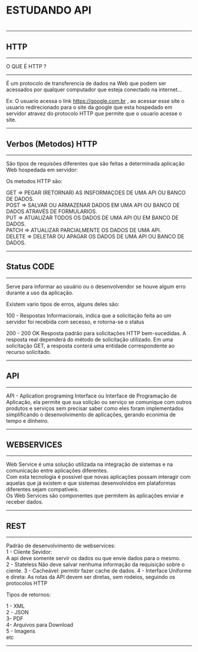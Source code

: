<h1>ESTUDANDO API<h1>

<hr>


<h2>HTTP</h2>

<hr>
<p>O QUE É HTTP ?</p>
<hr>

É um protocolo de transferencia de dados na Web que podem ser acessados por qualquer computador que esteja conectado na internet...

Ex:
O usuario  acessa o link https://google.com.br , ao acessar esse site o usuario redirecionado para o site da google que esta hospedado em <br> servidor atravez do protocolo HTTP que permite que o usuario acesse o site.

<hr>
<h2> Verbos (Metodos) HTTP </h2>
<hr>

<p>São tipos de requisões diferentes que são feitas a determinada aplicação Web hospedada em  servidor:</p>

Os metodos HTTP são:

GET => PEGAR (RETORNAR) AS INSFORMAÇOES DE UMA API OU BANCO DE DADOS. <br>
POST => SALVAR OU ARMAZENAR DADOS EM UMA API OU BANCO DE DADOS ATRAVÉS DE FORMULARIOS. <br>
PUT => ATUALIZAR TODOS OS DADOS DE UMA API OU EM BANCO DE DADOS. <br>
PATCH => ATUALIZAR PARCIALMENTE OS DADOS DE UMA API. <br>
DELETE => DELETAR OU APAGAR OS DADOS DE UMA API OU BANCO DE DADOS.<br>

<hr>
<h2> Status CODE</h2>
<hr>

Serve para informar ao usuário ou o desenvolvendor se houve algum erro durante a uso da aplicação.

Existem vario tipos de erros, alguns deles são:

100 - Respostas Informacionais, indica que a solicitação feita ao um servidor foi recebida com secesso, e rotorna-se o status 

200 - 200 OK
Resposta padrão para solicitações HTTP bem-sucedidas. A resposta real dependerá do método de solicitação utilizado. Em uma solicitação GET, a resposta conterá uma entidade correspondente ao recurso solicitado.

<hr>
<h2> API</h2>
<hr>

API - Aplication programing Interface ou Interface de Programação de Aplicação, ela permite que sua solição ou serviço se comunique com outros produtos e serviços sem precisar saber como eles foram implementados simplificando o desenvolvimento de aplicações, gerando econimia de tempo e dinheiro.

<hr>
<h2> WEBSERVICES</h2>
<hr>

Web Service é uma solução utilizada na integração de sistemas e na comunicação entre aplicações diferentes.<br> Com esta tecnologia é possível que novas aplicações possam interagir com aquelas que já existem e que sistemas desenvolvidos em plataformas diferentes sejam compatíveis.<br>
Os Web Services são componentes que permitem às aplicações enviar e receber dados.


<hr>
<h2> REST </h2>

<hr>
Padrão de desenvolvimento de webservices:<br>
1 - Cliente Sevidor:<br>
    A api deve somente servir os dados ou que envie dados para o mesmo.<br>
2 - Stateless
    Não deve salvar nenhuma informação da requisição sobre o ciente.
3 - Cacheável:
    permitir fazer cache de dados.
4 - Interface Uniforme e direta:
    As rotas da API devem ser diretas, sem rodeios, seguindo os protocolos HTTP

Tipos de retornos:

1 - XML<br>
2 - JSON<br>
3- PDF<br>
4- Arquivos para Download<br>
5 - Imagens <br>
etc

<hr>
